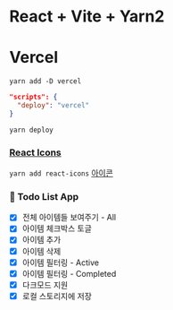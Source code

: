 # React + Vite + Yarn2

# Vercel

`yarn add -D vercel`

```json
"scripts": {
  "deploy": "vercel"
}
```

`yarn deploy`

### [React Icons](https://www.npmjs.com/package/react-icons)

`yarn add react-icons`
[아이콘](https://primer.style/foundations/icons)

### 📓 Todo List App

-   [x] 전체 아이템들 보여주기 - All
-   [x] 아이템 체크박스 토글
-   [x] 아이템 추가
-   [x] 아이템 삭제
-   [x] 아이템 필터링 - Active
-   [x] 아이템 필터링 - Completed
-   [x] 다크모드 지원
-   [x] 로컬 스토리지에 저장
